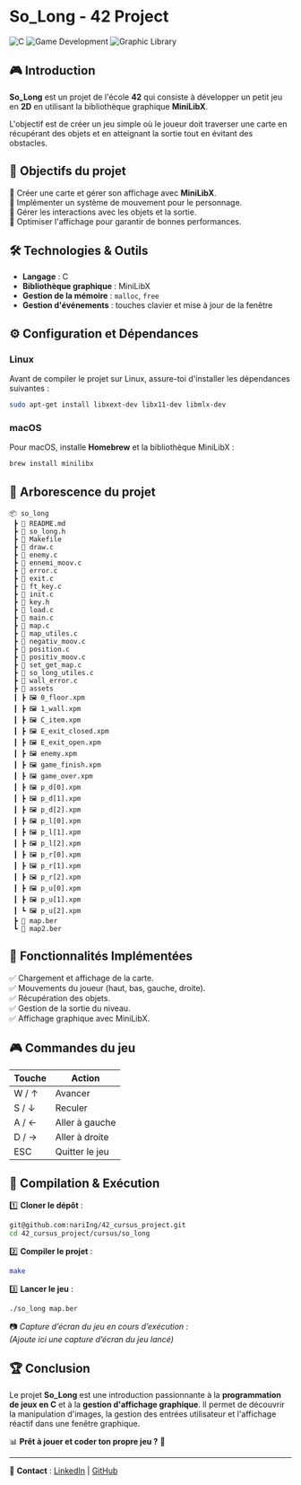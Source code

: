 # So_Long - 42 Project

![C](https://img.shields.io/badge/Language-C-red?style=for-the-badge&logo=c)
![Game Development](https://img.shields.io/badge/Category-Game%20Development-blue?style=for-the-badge&logo=game)
![Graphic Library](https://img.shields.io/badge/Library-MLX-orange?style=for-the-badge)

## 🎮 Introduction

**So_Long** est un projet de l'école **42** qui consiste à développer un petit jeu en **2D** en utilisant la bibliothèque graphique **MiniLibX**.

L'objectif est de créer un jeu simple où le joueur doit traverser une carte en récupérant des objets et en atteignant la sortie tout en évitant des obstacles.

## 📌 Objectifs du projet

🔹 Créer une carte et gérer son affichage avec **MiniLibX**.  
🔹 Implémenter un système de mouvement pour le personnage.  
🔹 Gérer les interactions avec les objets et la sortie.  
🔹 Optimiser l'affichage pour garantir de bonnes performances.  

## 🛠️ Technologies & Outils

- **Langage** : C  
- **Bibliothèque graphique** : MiniLibX  
- **Gestion de la mémoire** : `malloc`, `free`  
- **Gestion d'événements** : touches clavier et mise à jour de la fenêtre

## ⚙️ Configuration et Dépendances

### Linux
Avant de compiler le projet sur Linux, assure-toi d'installer les dépendances suivantes :
```bash
sudo apt-get install libxext-dev libx11-dev libmlx-dev
```

### macOS
Pour macOS, installe **Homebrew** et la bibliothèque MiniLibX :
```bash
brew install minilibx
```

## 📂 Arborescence du projet

```
📦 so_long
 ┣ 📜 README.md
 ┣ 📜 so_long.h
 ┣ 📜 Makefile
 ┣ 📜 draw.c
 ┣ 📜 enemy.c
 ┣ 📜 ennemi_moov.c
 ┣ 📜 error.c
 ┣ 📜 exit.c
 ┣ 📜 ft_key.c
 ┣ 📜 init.c
 ┣ 📜 key.h
 ┣ 📜 load.c
 ┣ 📜 main.c
 ┣ 📜 map.c
 ┣ 📜 map_utiles.c
 ┣ 📜 negativ_moov.c
 ┣ 📜 position.c
 ┣ 📜 positiv_moov.c
 ┣ 📜 set_get_map.c
 ┣ 📜 so_long_utiles.c
 ┣ 📜 wall_error.c
 ┣ 📂 assets
 ┃ ┣ 🖼️ 0_floor.xpm
 ┃ ┣ 🖼️ 1_wall.xpm
 ┃ ┣ 🖼️ C_item.xpm
 ┃ ┣ 🖼️ E_exit_closed.xpm
 ┃ ┣ 🖼️ E_exit_open.xpm
 ┃ ┣ 🖼️ enemy.xpm
 ┃ ┣ 🖼️ game_finish.xpm
 ┃ ┣ 🖼️ game_over.xpm
 ┃ ┣ 🖼️ p_d[0].xpm
 ┃ ┣ 🖼️ p_d[1].xpm
 ┃ ┣ 🖼️ p_d[2].xpm
 ┃ ┣ 🖼️ p_l[0].xpm
 ┃ ┣ 🖼️ p_l[1].xpm
 ┃ ┣ 🖼️ p_l[2].xpm
 ┃ ┣ 🖼️ p_r[0].xpm
 ┃ ┣ 🖼️ p_r[1].xpm
 ┃ ┣ 🖼️ p_r[2].xpm
 ┃ ┣ 🖼️ p_u[0].xpm
 ┃ ┣ 🖼️ p_u[1].xpm
 ┃ ┗ 🖼️ p_u[2].xpm
 ┣ 📜 map.ber
 ┗ 📜 map2.ber
```
## 🔄 Fonctionnalités Implémentées

✅ Chargement et affichage de la carte.  
✅ Mouvements du joueur (haut, bas, gauche, droite).  
✅ Récupération des objets.  
✅ Gestion de la sortie du niveau.  
✅ Affichage graphique avec MiniLibX.  

## 🎮 Commandes du jeu

| Touche  | Action |
|---------|--------|
| W / ↑ | Avancer |
| S / ↓ | Reculer |
| A / ← | Aller à gauche |
| D / → | Aller à droite |
| ESC | Quitter le jeu |

## 📌 Compilation & Exécution

1️⃣ **Cloner le dépôt** :
```bash
git@github.com:nariIng/42_cursus_project.git
cd 42_cursus_project/cursus/so_long
```

2️⃣ **Compiler le projet** :
```bash
make
```

3️⃣ **Lancer le jeu** :
```bash
./so_long map.ber
```

📷 *Capture d’écran du jeu en cours d’exécution :*  
*(Ajoute ici une capture d’écran du jeu lancé)*  

## 🏆 Conclusion

Le projet **So_Long** est une introduction passionnante à la **programmation de jeux en C** et à la **gestion d'affichage graphique**. Il permet de découvrir la manipulation d'images, la gestion des entrées utilisateur et l'affichage réactif dans une fenêtre graphique.

📊 **Prêt à jouer et coder ton propre jeu ?** 🚀

---

🔗 **Contact** : [LinkedIn](www.linkedin.com/in/emmanuela-narindranjanahary-7194272a7) | [GitHub](https://github.com/nariIng/)

